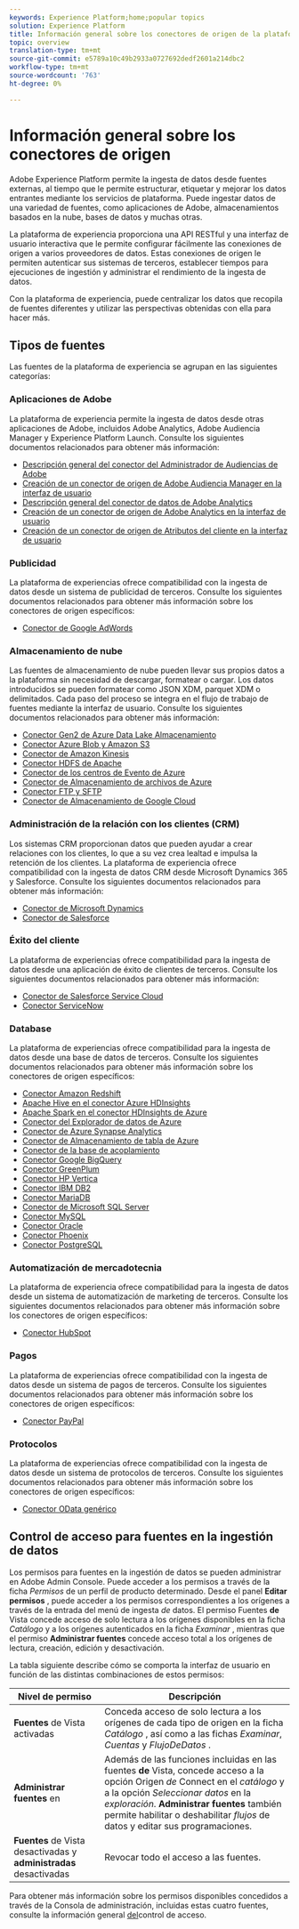 ```yaml
---
keywords: Experience Platform;home;popular topics
solution: Experience Platform
title: Información general sobre los conectores de origen de la plataforma Adobe Experience
topic: overview
translation-type: tm+mt
source-git-commit: e5789a10c49b2933a0727692dedf2601a214dbc2
workflow-type: tm+mt
source-wordcount: '763'
ht-degree: 0%

---
```



# Información general sobre los conectores de origen

Adobe Experience Platform permite la ingesta de datos desde fuentes externas, al tiempo que le permite estructurar, etiquetar y mejorar los datos entrantes mediante los servicios de plataforma. Puede ingestar datos de una variedad de fuentes, como aplicaciones de Adobe, almacenamientos basados en la nube, bases de datos y muchas otras.

La plataforma de experiencia proporciona una API RESTful y una interfaz de usuario interactiva que le permite configurar fácilmente las conexiones de origen a varios proveedores de datos. Estas conexiones de origen le permiten autenticar sus sistemas de terceros, establecer tiempos para ejecuciones de ingestión y administrar el rendimiento de la ingesta de datos.

Con la plataforma de experiencia, puede centralizar los datos que recopila de fuentes diferentes y utilizar las perspectivas obtenidas con ella para hacer más.

## Tipos de fuentes

Las fuentes de la plataforma de experiencia se agrupan en las siguientes categorías:

### Aplicaciones de Adobe

La plataforma de experiencia permite la ingesta de datos desde otras aplicaciones de Adobe, incluidos Adobe Analytics, Adobe Audiencia Manager y Experience Platform Launch. Consulte los siguientes documentos relacionados para obtener más información:

- [Descripción general del conector del Administrador de Audiencias de Adobe](connectors/adobe-applications/audience-manager.md)
- [Creación de un conector de origen de Adobe Audiencia Manager en la interfaz de usuario](./tutorials/ui/create/adobe-applications/audience-manager.md)
- [Descripción general del conector de datos de Adobe Analytics](connectors/adobe-applications/analytics.md)
- [Creación de un conector de origen de Adobe Analytics en la interfaz de usuario](./tutorials/ui/create/adobe-applications/analytics.md)
- [Creación de un conector de origen de Atributos del cliente en la interfaz de usuario](./tutorials/ui/create/adobe-applications/customer-attributes.md)

### Publicidad

La plataforma de experiencias ofrece compatibilidad con la ingesta de datos desde un sistema de publicidad de terceros. Consulte los siguientes documentos relacionados para obtener más información sobre los conectores de origen específicos:

- [Conector de Google AdWords](connectors/advertising/ads.md)

### Almacenamiento de nube

Las fuentes de almacenamiento de nube pueden llevar sus propios datos a la plataforma sin necesidad de descargar, formatear o cargar. Los datos introducidos se pueden formatear como JSON XDM, parquet XDM o delimitados. Cada paso del proceso se integra en el flujo de trabajo de fuentes mediante la interfaz de usuario. Consulte los siguientes documentos relacionados para obtener más información:

- [Conector Gen2 de Azure Data Lake Almacenamiento](connectors/cloud-storage/adls-gen2.md)
- [Conector Azure Blob y Amazon S3](connectors/cloud-storage/blob-s3.md)
- [Conector de Amazon Kinesis](connectors/cloud-storage/kinesis.md)
- [Conector HDFS de Apache](connectors/cloud-storage/hdfs.md)
- [Conector de los centros de Evento de Azure](connectors/cloud-storage/eventhub.md)
- [Conector de Almacenamiento de archivos de Azure](connectors/cloud-storage/azure-file-storage.md)
- [Conector FTP y SFTP](connectors/cloud-storage/ftp-sftp.md)
- [Conector de Almacenamiento de Google Cloud](connectors/cloud-storage/google-cloud-storage.md)

### Administración de la relación con los clientes (CRM)

Los sistemas CRM proporcionan datos que pueden ayudar a crear relaciones con los clientes, lo que a su vez crea lealtad e impulsa la retención de los clientes. La plataforma de experiencia ofrece compatibilidad con la ingesta de datos CRM desde Microsoft Dynamics 365 y Salesforce. Consulte los siguientes documentos relacionados para obtener más información:

- [Conector de Microsoft Dynamics](connectors/crm/ms-dynamics.md)
- [Conector de Salesforce](connectors/crm/salesforce.md)

### Éxito del cliente

La plataforma de experiencias ofrece compatibilidad para la ingesta de datos desde una aplicación de éxito de clientes de terceros. Consulte los siguientes documentos relacionados para obtener más información:

- [Conector de Salesforce Service Cloud](connectors/customer-success/salesforce-service-cloud.md)
- [Conector ServiceNow](connectors/customer-success/servicenow.md)

### Database

La plataforma de experiencias ofrece compatibilidad para la ingesta de datos desde una base de datos de terceros. Consulte los siguientes documentos relacionados para obtener más información sobre los conectores de origen específicos:

- [Conector Amazon Redshift](connectors/databases/redshift.md)
- [Apache Hive en el conector Azure HDInsights](connectors/databases/hive.md)
- [Apache Spark en el conector HDInsights de Azure](connectors/databases/spark.md)
- [Conector del Explorador de datos de Azure](connectors/databases/data-explorer.md)
- [Conector de Azure Synapse Analytics](connectors/databases/synapse-analytics.md)
- [Conector de Almacenamiento de tabla de Azure](connectors/databases/ats.md)
- [Conector de la base de acoplamiento](connectors/databases/couchbase.md)
- [Conector Google BigQuery](connectors/databases/bigquery.md)
- [Conector GreenPlum](connectors/databases/greenplum.md)
- [Conector HP Vertica](connectors/databases/hp-vertica.md)
- [Conector IBM DB2](connectors/databases/ibm-db2.md)
- [Conector MariaDB](connectors/databases/mariadb.md)
- [Conector de Microsoft SQL Server](connectors/databases/sql-server.md)
- [Conector MySQL](connectors/databases/mysql.md)
- [Conector Oracle](connectors/databases/oracle.md)
- [Conector Phoenix](connectors/databases/phoenix.md)
- [Conector PostgreSQL](connectors/databases/postgres.md)

### Automatización de mercadotecnia

La plataforma de experiencia ofrece compatibilidad para la ingesta de datos desde un sistema de automatización de marketing de terceros. Consulte los siguientes documentos relacionados para obtener más información sobre los conectores de origen específicos:

- [Conector HubSpot](connectors/marketing-automation/hubspot.md)

### Pagos

La plataforma de experiencias ofrece compatibilidad con la ingesta de datos desde un sistema de pagos de terceros. Consulte los siguientes documentos relacionados para obtener más información sobre los conectores de origen específicos:

- [Conector PayPal](connectors/payments/paypal.md)

### Protocolos

La plataforma de experiencias ofrece compatibilidad con la ingesta de datos desde un sistema de protocolos de terceros. Consulte los siguientes documentos relacionados para obtener más información sobre los conectores de origen específicos:

- [Conector OData genérico](connectors/protocols/odata.md)

## Control de acceso para fuentes en la ingestión de datos

Los permisos para fuentes en la ingestión de datos se pueden administrar en Adobe Admin Console. Puede acceder a los permisos a través de la ficha *Permisos* de un perfil de producto determinado. Desde el panel **Editar permisos** , puede acceder a los permisos correspondientes a los orígenes a través de la entrada del menú de ingesta *de* datos. El permiso Fuentes **de** Vista concede acceso de solo lectura a los orígenes disponibles en la ficha *Catálogo* y a los orígenes autenticados en la ficha *Examinar* , mientras que el permiso **Administrar fuentes** concede acceso total a los orígenes de lectura, creación, edición y desactivación.

La tabla siguiente describe cómo se comporta la interfaz de usuario en función de las distintas combinaciones de estos permisos:

| Nivel de permiso | Descripción |
| ---- | ----|
| **Fuentes** de Vista activadas | Conceda acceso de solo lectura a los orígenes de cada tipo de origen en la ficha *Catálogo* , así como a las fichas *Examinar*, *Cuentas* y *FlujoDeDatos* . |
| **Administrar fuentes** en | Además de las funciones incluidas en las fuentes **de** Vista, concede acceso a la opción Origen *de* Connect en el *catálogo* y a la opción *Seleccionar datos* en la *exploración*. **Administrar fuentes** también permite habilitar o deshabilitar *flujos* de datos y editar sus programaciones. |
| **Fuentes** de Vista desactivadas y **administradas** desactivadas | Revocar todo el acceso a las fuentes. |

Para obtener más información sobre los permisos disponibles concedidos a través de la Consola de administración, incluidas estas cuatro fuentes, consulte la información general [del](../access-control/home.md)control de acceso.
